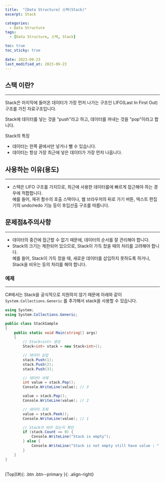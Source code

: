 ```yaml
---
title:  "[Data Structure] 스택(Stack)"
excerpt: Stack

categories:
  - Data Structure
tags:
  - [Data Structure, 스택, Stack]

toc: true
toc_sticky: true
 
date: 2023-09-23
last_modified_at: 2023-09-23
---
```


## 스택 이란?
---
Stack은 마지막에 들어온 데이터가 가장 먼저 나가는 구조인 LIFO(Last In First Out) 구조를 가진 자료구조입니다. <br>

Stack에 데이터를 넣는 것을 "push"라고 하고, 데이터를 꺼내는 것을 "pop"이라고 합니다.<br>

Stack의 특징 <br>
* 데이터는 한쪽 끝에서만 넣거나 뺄 수 있습니다.
* 데이터는 항상 가장 최근에 넣은 데이터가 가장 먼저 나옵니다.

## 사용하는 이유(용도)
---
- 스택은 LIFO 구조를 가지므로, 최근에 사용한 데이터를에 빠르게 접근해야 하는 경우에 적합합니다. <br>
예를 들어, 재귀 함수의 호출 스택이나, 웹 브라우저의 뒤로 가기 버튼, 텍스트 편집기의 undo/redo 기능 등이 후입선출 구조를 따릅니다.<br>

## 문제점&주의사항
---
- 데이터의 중간에 접근할 수 없기 때문에, 데이터의 순서를 잘 관리해야 합니다.
- Stack의 크기는 제한되어 있으므로, Stack이 가득 찼을 때의 처리를 고려해야 합니다. <br>
예를 들어, Stack이 가득 찼을 때, 새로운 데이터를 삽입하지 못하도록 하거나, Stack을 비우는 등의 처리를 해야 합니다.<br>


### 예제
---

C#에서는 Stack을 공식적으로 지원하지 않기 때문에 아래와 같이 ```System.Collections.Generic``` 를 추가해서 stack을 사용할 수 있습니다.

```C#
using System;
using System.Collections.Generic;

public class StackSample
{
    public static void Main(string[] args)
    {
        // Stack<int> 생성
        Stack<int> stack = new Stack<int>();

        // 데이터 삽입
        stack.Push(1);
        stack.Push(2);
        stack.Push(3);

        // 데이터 삭제
        int value = stack.Pop();
        Console.WriteLine(value); // 3

        value = stack.Pop();
        Console.WriteLine(value); // 2

        // 데이터 조회
        value = stack.Peek();
        Console.WriteLine(value); // 1

        // Stack이 비어 있는지 확인
        if (stack.Count == 0) {
            Console.WriteLine("Stack is empty");
        } else {
            Console.WriteLine("Stack is not empty still have value : " + stack.Pop());
        }
    }
}
```

<br>
[Top](#){: .btn .btn--primary }{: .align-right}